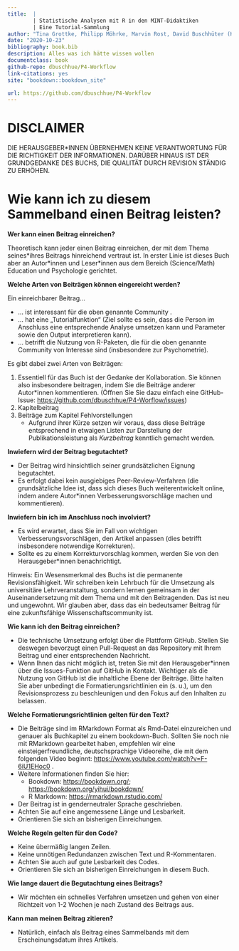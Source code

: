 ```yaml
--- 
title:  |
        | Statistische Analysen mit R in den MINT-Didaktiken 
        | Eine Tutorial-Sammlung
author: "Tina Grottke, Philipp Möhrke, Marvin Rost, David Buschhüter (Hrsg.)"
date: "2020-10-23"
bibliography: book.bib
description: Alles was ich hätte wissen wollen
documentclass: book
github-repo: dbuschhue/P4-Workflow
link-citations: yes
site: "bookdown::bookdown_site"

url: https://github.com/dbuschhue/P4-Workflow
---
```

<style type="text/css">
iframe {
  border: none;
}
</style>
# DISCLAIMER

DIE HERAUSGEBER*INNEN ÜBERNEHMEN KEINE VERANTWORTUNG FÜR DIE RICHTIGKEIT DER INFORMATIONEN. DARÜBER HINAUS IST DER GRUNDGEDANKE DES BUCHS, DIE QUALITÄT DURCH REVISION STÄNDIG ZU ERHÖHEN.

# Wie kann ich zu diesem Sammelband einen Beitrag leisten?

**Wer kann einen Beitrag einreichen?**

Theoretisch kann jeder einen Beitrag einreichen, der mit dem Thema seines\*ihres Beitrags hinreichend vertraut ist. In erster Linie ist dieses Buch aber an Autor\*innen und Leser*innen aus dem Bereich (Science/Math) Education und Psychologie gerichtet.

**Welche Arten von Beiträgen können eingereicht werden?**

Ein einreichbarer Beitrag...

*	... ist interessant für die oben genannte Community .
*	... hat eine „Tutorialfunktion“ (Ziel sollte es sein, dass die Person im Anschluss eine entsprechende Analyse umsetzen kann und Parameter sowie den Output interpretieren kann).
*	... betrifft die Nutzung von R-Paketen, die für die oben genannte Community von Interesse sind (insbesondere zur Psychometrie).

Es gibt dabei zwei Arten von Beiträgen: 

1. Essentiell für das Buch ist der Gedanke der Kollaboration. Sie können also insbesondere beitragen, indem Sie die Beiträge anderer Autor*innen kommentieren. (Öffnen Sie Sie dazu einfach eine GitHub-Issue: https://github.com/dbuschhue/P4-Worflow/issues)
2. Kapitelbeitrag
3. Beiträge zum Kapitel Fehlvorstellungen
    * Aufgrund ihrer Kürze setzen wir voraus, dass diese Beiträge entsprechend in etwaigen Listen zur Darstellung der Publikationsleistung als *Kurzbeitrag* kenntlich gemacht werden.
 

**Inwiefern wird der Beitrag begutachtet?**

*	Der Beitrag wird hinsichtlich seiner grundsätzlichen Eignung begutachtet.
*	Es erfolgt dabei kein ausgiebiges Peer-Review-Verfahren (die grundsätzliche Idee ist, dass sich dieses Buch weiterentwickelt online, indem andere Autor*innen Verbesserungsvorschläge machen und kommentieren).

**Inwiefern bin ich im Anschluss noch involviert?**

*	Es wird erwartet, dass Sie im Fall von wichtigen Verbesserungsvorschlägen, den Artikel anpassen (dies betrifft insbesondere notwendige Korrekturen).
*	Sollte es zu einem Korrekturvorschlag kommen, werden Sie von den Herausgeber*innen benachrichtigt.

Hinweis:  Ein Wesensmerkmal des Buchs ist die permanente Revisionsfähigkeit. Wir schreiben kein Lehrbuch für die Umsetzung als universitäre Lehrveranstaltung, sondern lernen gemeinsam in der Auseinandersetzung mit dem Thema und mit den Beitragenden. Das ist neu und ungewohnt. Wir glauben aber, dass das ein bedeutsamer Beitrag für eine zukunftsfähige Wissenschaftscommunity ist.

**Wie kann ich den Beitrag einreichen?**

* Die technische Umsetzung erfolgt über die Plattform GitHub. Stellen Sie deswegen bevorzugt einen Pull-Request an das Repository mit Ihrem Beitrag und einer entsprechenden Nachricht.
*	Wenn Ihnen das nicht möglich ist, treten Sie mit den Herausgeber*innen über die Issues-Funktion auf GitHub in Kontakt. Wichtiger als die Nutzung von GitHub ist die inhaltliche Ebene der Beiträge. Bitte halten Sie aber unbedingt die Formatierungsrichtlinien ein (s. u.), um den Revisionsprozess zu beschleunigen und den Fokus auf den Inhalten zu belassen.

**Welche Formatierungsrichtlinien gelten für den Text?**

*	Die Beiträge sind im RMarkdown Format als Rmd-Datei einzureichen und genauer als Buchkapitel zu einem bookdown-Buch. Sollten Sie noch nie mit RMarkdown gearbeitet haben, empfehlen wir eine einsteigerfreundliche, deutschsprachige Videoreihe, die mit dem folgenden Video beginnt: https://www.youtube.com/watch?v=F-6iU1EHoc0 . 
* Weitere Informationen finden Sie hier:
    +	Bookdown: https://bookdown.org/; https://bookdown.org/yihui/bookdown/
    + R Markdown: https://rmarkdown.rstudio.com/
*	Der Beitrag ist in genderneutraler Sprache geschrieben.
*	Achten Sie auf eine angemessene Länge und Lesbarkeit.
*	Orientieren Sie sich an bisherigen Einreichungen.


**Welche Regeln gelten für den Code?**

*	Keine übermäßig langen Zeilen.
*	Keine unnötigen Redundanzen zwischen Text und R-Kommentaren.
*	Achten Sie auch auf gute Lesbarkeit des Codes.
*	Orientieren Sie sich an bisherigen Einreichungen in diesem Buch.

**Wie lange dauert die Begutachtung eines Beitrags?**

*	Wir möchten ein schnelles Verfahren umsetzen und gehen von einer Richtzeit von 1-2 Wochen je nach Zustand des Beitrags aus.

**Kann man meinen Beitrag zitieren?**

*	Natürlich, einfach als Beitrag eines Sammelbands mit dem Erscheinungsdatum ihres Artikels.
